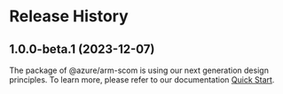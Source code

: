 # Release History
    
## 1.0.0-beta.1 (2023-12-07)

The package of @azure/arm-scom is using our next generation design principles. To learn more, please refer to our documentation [Quick Start](https://aka.ms/js-track2-quickstart).
